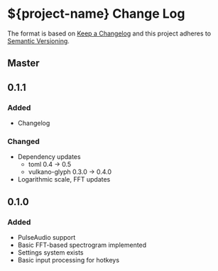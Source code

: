 # ${project-name} Change Log

The format is based on [Keep a Changelog](http://keepachangelog.com/) and this project adheres to [Semantic Versioning](http://semver.org/).

## Master

## 0.1.1
### Added
- Changelog
### Changed
- Dependency updates
  - toml 0.4 -> 0.5
  - vulkano-glyph 0.3.0 -> 0.4.0
- Logarithmic scale, FFT updates

## 0.1.0
### Added
- PulseAudio support
- Basic FFT-based spectrogram implemented
- Settings system exists
- Basic input processing for hotkeys
